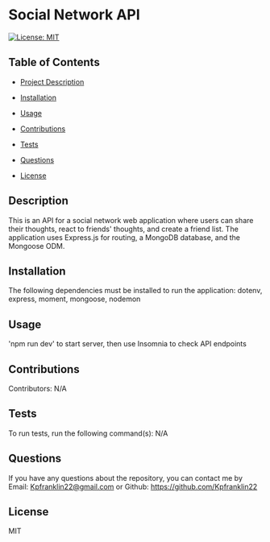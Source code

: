 # Social Network API
  [![License: MIT](https://img.shields.io/badge/License-MIT-yellow.svg)](https://opensource.org/licenses/MIT)

## Table of Contents
  - [Project Description](#description)
  - [Installation](#installation)
  - [Usage](#usage)
  - [Contributions](#contributions)
  - [Tests](#tests)
  - [Questions](#questions)
  
  - [License](#license)

## Description
  This is an API for a social network web application where users can share their thoughts, react to friends' thoughts, and create a friend list. The application uses Express.js for routing, a MongoDB database, and the Mongoose ODM.

## Installation 
  The following dependencies must be installed to run the application: dotenv, express, moment, mongoose, nodemon

## Usage
'npm run dev' to start server, then use Insomnia to check API endpoints

## Contributions
Contributors: N/A

## Tests
To run tests, run the following command(s): N/A

## Questions
If you have any questions about the repository, you can contact me by Email: Kpfranklin22@gmail.com or Github: https://github.com/Kpfranklin22


## License
MIT
